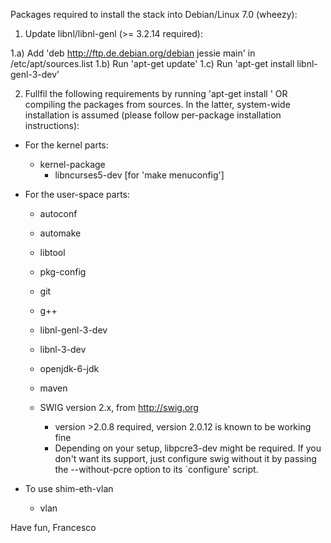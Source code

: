 Packages required to install the stack into Debian/Linux 7.0 (wheezy):

1) Update libnl/libnl-genl (>= 3.2.14 required):

  1.a) Add 'deb http://ftp.de.debian.org/debian jessie main' in
       /etc/apt/sources.list
  1.b) Run 'apt-get update'
  1.c) Run 'apt-get install libnl-genl-3-dev'

2) Fullfil the following requirements by running
   'apt-get install <package>' OR compiling the packages from sources. In the
   latter, system-wide installation is assumed (please follow per-package
   installation instructions):

  * For the kernel parts:
     * kernel-package
       * libncurses5-dev [for 'make menuconfig']

  * For the user-space parts:
     * autoconf
     * automake
     * libtool
     * pkg-config
     * git

     * g++
     * libnl-genl-3-dev 
     * libnl-3-dev 

     * openjdk-6-jdk
     * maven 

     * SWIG version 2.x, from http://swig.org
        * version >2.0.8 required, version 2.0.12 is known to be working fine
        * Depending on your setup, libpcre3-dev might be required. If you
          don't want its support, just configure swig without it by passing
          the --without-pcre option to its `configure' script.

  * To use shim-eth-vlan
     * vlan

Have fun,
Francesco
